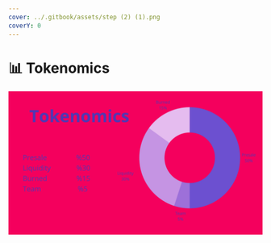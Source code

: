 ```yaml
---
cover: ../.gitbook/assets/step (2) (1).png
coverY: 0
---
```


# 📊 Tokenomics

![](<../.gitbook/assets/Tartışmak istediklerinizi detaylandırın. Tartışmak istediklerinizi detaylandırın. Tartışmak istediklerinizi detaylandırın. Tartışmak istediklerinizi detaylandırın. Tartışmak istediklerinizi detaylandırın..png>)
